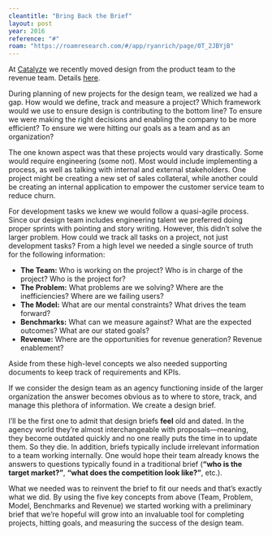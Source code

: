 ```yaml
---
cleantitle: "Bring Back the Brief"
layout: post
year: 2016
reference: "#"
roam: "https://roamresearch.com/#/app/ryanrich/page/0T_2JBYjB"
---
```

At [Catalyze](https://catalyze.io) we recently moved design from the product team to the revenue team. Details [here](https://blog.rrich.io/doing-things-differently-2a290227e7c0#.rt2aw1nbz).

During planning of new projects for the design team, we realized we had a gap. How would we define, track and measure a project? Which framework would we use to ensure design is contributing to the bottom line? To ensure we were making the right decisions and enabling the company to be more efficient? To ensure we were hitting our goals as a team and as an organization?

The one known aspect was that these projects would vary drastically. Some would require engineering (some not). Most would include implementing a process, as well as talking with internal and external stakeholders. One project might be creating a new set of sales collateral, while another could be creating an internal application to empower the customer service team to reduce churn.

For development tasks we knew we would follow a quasi-agile process. Since our design team includes engineering talent we preferred doing proper sprints with pointing and story writing. However, this didn’t solve the larger problem. How could we track all tasks on a project, not just development tasks?
From a high level we needed a single source of truth for the following information:

- __The Team:__ Who is working on the project? Who is in charge of the project? Who is the project for?
- __The Problem:__ What problems are we solving? Where are the inefficiencies? Where are we failing users?
- __The Model:__ What are our mental constraints? What drives the team forward?
- __Benchmarks:__ What can we measure against? What are the expected outcomes? What are our stated goals?
- __Revenue:__ Where are the opportunities for revenue generation? Revenue enablement?

Aside from these high-level concepts we also needed supporting documents to keep track of requirements and KPIs.

If we consider the design team as an agency functioning inside of the larger organization the answer becomes obvious as to where to store, track, and manage this plethora of information. We create a design brief.

I’ll be the first one to admit that design briefs __feel__ old and dated. In the agency world they’re almost interchangeable with proposals—meaning, they become outdated quickly and no one really puts the time in to update them. So they die. In addition, briefs typically include irrelevant information to a team working internally. One would hope their team already knows the answers to questions typically found in a traditional brief (__“who is the target market?”__, __“what does the competition look like?”__, etc.).

What we needed was to reinvent the brief to fit our needs and that’s exactly what we did. By using the five key concepts from above (Team, Problem, Model, Benchmarks and Revenue) we started working with a preliminary brief that we’re hopeful will grow into an invaluable tool for completing projects, hitting goals, and measuring the success of the design team.